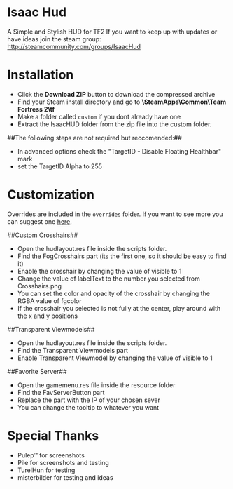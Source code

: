 # Isaac Hud

A Simple and Stylish HUD for TF2
If you want to keep up with updates or have ideas join the steam group:
http://steamcommunity.com/groups/IsaacHud

# Installation 

* Click the **Download ZIP** button to download the compressed archive
* Find your Steam install directory and go to **\SteamApps\Common\Team Fortress 2\tf**
* Make a folder called `custom` if you dont already have one
* Extract the IsaacHUD folder from the zip file into the custom folder.

##The following steps are not required but reccomended:##

* In advanced options check the "TargetID - Disable Floating Healthbar" mark
* set the TargetID Alpha to 255

# Customization

Overrides are included in the `overrides` folder. If you want to see more you can suggest one [here](http://steamcommunity.com/groups/IsaacHud/discussions/0/523897277918200508/).

##Custom Crosshairs##

* Open the hudlayout.res file inside the scripts folder.
* Find the FogCrosshairs part (its the first one, so it should be easy to find it)
* Enable the crosshair by changing the value of visible to 1
* Change the value of labelText to the number you selected from Crosshairs.png
* You can set the color and opacity of the crosshair by changing the RGBA value of fgcolor
* If the crosshair you selected is not fully at the center, play around with the x and y positions

##Transparent Viewmodels##

* Open the hudlayout.res file inside the scripts folder.
* Find the Transparent Viewmodels part
* Enable Transparent Viewmodel by changing the value of visible to 1

##Favorite Server##

* Open the gamemenu.res file inside the resource folder
* Find the FavServerButton part
* Replace the <IP> part with the IP of your chosen sever
* You can change the tooltip to whatever you want


# Special Thanks

* Pulep™ for screenshots
* Pile for screenshots and testing
* TurelHun for testing
* misterbilder for testing and ideas

